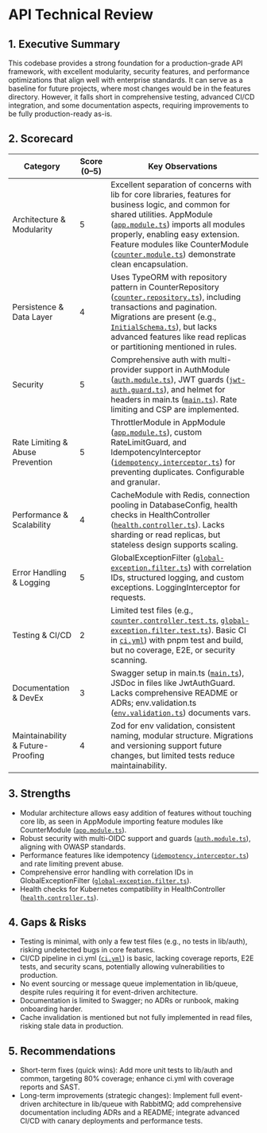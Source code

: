 # API Technical Review

## 1. Executive Summary
This codebase provides a strong foundation for a production-grade API framework, with excellent modularity, security features, and performance optimizations that align well with enterprise standards. It can serve as a baseline for future projects, where most changes would be in the features directory. However, it falls short in comprehensive testing, advanced CI/CD integration, and some documentation aspects, requiring improvements to be fully production-ready as-is.

## 2. Scorecard
| Category | Score (0–5) | Key Observations |
|----------|-------------|------------------|
| Architecture & Modularity | 5 | Excellent separation of concerns with lib for core libraries, features for business logic, and common for shared utilities. AppModule ([`app.module.ts`](apps/api/src/app.module.ts:56)) imports all modules properly, enabling easy extension. Feature modules like CounterModule ([`counter.module.ts`](apps/api/src/features/counter/counter.module.ts:15)) demonstrate clean encapsulation. |
| Persistence & Data Layer | 4 | Uses TypeORM with repository pattern in CounterRepository ([`counter.repository.ts`](apps/api/src/features/counter/repositories/counter.repository.ts:22)), including transactions and pagination. Migrations are present (e.g., [`InitialSchema.ts`](apps/api/src/migrations/1736235970000-InitialSchema.ts)), but lacks advanced features like read replicas or partitioning mentioned in rules. |
| Security | 5 | Comprehensive auth with multi-provider support in AuthModule ([`auth.module.ts`](apps/api/src/lib/auth/auth.module.ts:39)), JWT guards ([`jwt-auth.guard.ts`](apps/api/src/lib/auth/authentication/guards/jwt-auth.guard.ts:47)), and helmet for headers in main.ts ([`main.ts`](apps/api/src/main.ts:151)). Rate limiting and CSP are implemented. |
| Rate Limiting & Abuse Prevention | 5 | ThrottlerModule in AppModule ([`app.module.ts`](apps/api/src/app.module.ts:93)), custom RateLimitGuard, and IdempotencyInterceptor ([`idempotency.interceptor.ts`](apps/api/src/common/interceptors/idempotency.interceptor.ts:68)) for preventing duplicates. Configurable and granular. |
| Performance & Scalability | 4 | CacheModule with Redis, connection pooling in DatabaseConfig, health checks in HealthController ([`health.controller.ts`](apps/api/src/health/health.controller.ts:17)). Lacks sharding or read replicas, but stateless design supports scaling. |
| Error Handling & Logging | 5 | GlobalExceptionFilter ([`global-exception.filter.ts`](apps/api/src/common/filters/global-exception.filter.ts:88)) with correlation IDs, structured logging, and custom exceptions. LoggingInterceptor for requests. |
| Testing & CI/CD | 2 | Limited test files (e.g., [`counter.controller.test.ts`](apps/api/src/features/counter/controllers/counter.controller.test.ts), [`global-exception.filter.test.ts`](apps/api/src/common/filters/global-exception.filter.test.ts)). Basic CI in [`ci.yml`](.github/workflows/ci.yml:1)) with pnpm test and build, but no coverage, E2E, or security scanning. |
| Documentation & DevEx | 3 | Swagger setup in main.ts ([`main.ts`](apps/api/src/main.ts:204)), JSDoc in files like JwtAuthGuard. Lacks comprehensive README or ADRs; env.validation.ts ([`env.validation.ts`](apps/api/src/config/env.validation.ts:8)) documents vars. |
| Maintainability & Future-Proofing | 4 | Zod for env validation, consistent naming, modular structure. Migrations and versioning support future changes, but limited tests reduce maintainability. |

## 3. Strengths
- Modular architecture allows easy addition of features without touching core lib, as seen in AppModule importing feature modules like CounterModule ([`app.module.ts`](apps/api/src/app.module.ts:127)).
- Robust security with multi-OIDC support and guards ([`auth.module.ts`](apps/api/src/lib/auth/auth.module.ts:63)), aligning with OWASP standards.
- Performance features like idempotency ([`idempotency.interceptor.ts`](apps/api/src/common/interceptors/idempotency.interceptor.ts:68)) and rate limiting prevent abuse.
- Comprehensive error handling with correlation IDs in GlobalExceptionFilter ([`global-exception.filter.ts`](apps/api/src/common/filters/global-exception.filter.ts:98)).
- Health checks for Kubernetes compatibility in HealthController ([`health.controller.ts`](apps/api/src/health/health.controller.ts:67)).

## 4. Gaps & Risks
- Testing is minimal, with only a few test files (e.g., no tests in lib/auth), risking undetected bugs in core features.
- CI/CD pipeline in ci.yml ([`ci.yml`](.github/workflows/ci.yml:27)) is basic, lacking coverage reports, E2E tests, and security scans, potentially allowing vulnerabilities to production.
- No event sourcing or message queue implementation in lib/queue, despite rules requiring it for event-driven architecture.
- Documentation is limited to Swagger; no ADRs or runbook, making onboarding harder.
- Cache invalidation is mentioned but not fully implemented in read files, risking stale data in production.

## 5. Recommendations
- Short-term fixes (quick wins): Add more unit tests to lib/auth and common, targeting 80% coverage; enhance ci.yml with coverage reports and SAST.
- Long-term improvements (strategic changes): Implement full event-driven architecture in lib/queue with RabbitMQ; add comprehensive documentation including ADRs and a README; integrate advanced CI/CD with canary deployments and performance tests.
